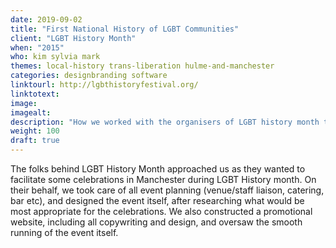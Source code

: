 ```yaml
---
date: 2019-09-02
title: "First National History of LGBT Communities"
client: "LGBT History Month"
when: "2015"
who: kim sylvia mark
themes: local-history trans-liberation hulme-and-manchester
categories: designbranding software
linktourl: http://lgbthistoryfestival.org/
linktotext:
image:
imagealt:
description: "How we worked with the organisers of LGBT history month to design and run a festival event in Manchester, and create and author an associated website."
weight: 100
draft: true
---
```


The folks behind LGBT History Month approached us as they wanted to facilitate some celebrations in Manchester during LGBT History month. On their behalf, we took care of all event planning (venue/staff liaison, catering, bar etc), and designed the event itself, after researching what would be most appropriate for the celebrations. We also constructed a promotional website, including all copywriting and design, and oversaw the smooth running of the event itself.
